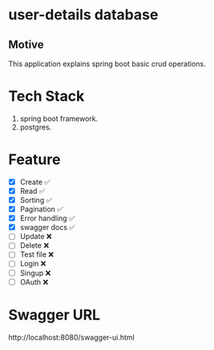 # user-details database

## Motive
 This application explains spring boot basic crud operations.

# Tech Stack
1. spring boot framework.
2. postgres.

# Feature
- [x] Create :white_check_mark:
- [x] Read :white_check_mark:
- [x] Sorting :white_check_mark:
- [x] Pagination :white_check_mark:
- [x] Error handling :white_check_mark:
- [x] swagger docs :white_check_mark:
- [ ] Update :x:
- [ ] Delete :x:
- [ ] Test file :x:
- [ ] Login :x:
- [ ] Singup :x:
- [ ] OAuth :x:

# Swagger URL
http://localhost:8080/swagger-ui.html
